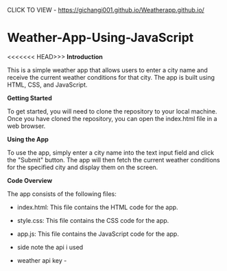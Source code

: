 CLICK TO VIEW -   https://gichangi001.github.io/Weatherapp.github.io/
# Weather-App-Using-JavaScript
<<<<<<< HEAD>>>
**Introduction**

This is a simple weather app that allows users to enter a city name and receive the current weather conditions for that city. The app is built using HTML, CSS, and JavaScript.

**Getting Started**

To get started, you will need to clone the repository to your local machine. Once you have cloned the repository, you can open the index.html file in a web browser.

**Using the App**

To use the app, simply enter a city name into the text input field and click the "Submit" button. The app will then fetch the current weather conditions for the specified city and display them on the screen.

**Code Overview**

The app consists of the following files:

* index.html: This file contains the HTML code for the app.
* style.css: This file contains the CSS code for the app.
* app.js: This file contains the JavaScript code for the app.

* side note the api i used
* weather api key - <script>
        // API key for OpenWeatherMap
        const apiKey = "b0fdd0d2372d206c4de60c1c82590d1f";![When you put in a city ](https://github.com/Gichangi001/Weatherapp.github.io/assets/127599853/d882e473-9e84-4470-9b3b-0f7d3234dc1c)

        // API URL for fetching weather data![Intro page when you load png ](https://github.com/Gichangi001/Weatherapp.github.io/assets/127599853/bb42a18c-3a1a-47f2-85bd-d1ce1eae40ee)

        const apiUrl = "https://api.openweathermap.org/data/2.5/weather?units=metric&q=";
        // Selectors for HTML elements
